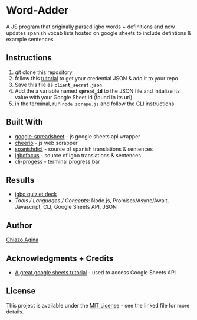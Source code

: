 # Word-Adder
A JS program that originally parsed igbo words + definitions and now updates spanish vocab lists hosted on google sheets to include defintions & example sentences

## Instructions
1. git clone this repository
2. follow this [tutorial](https://www.fastcomet.com/tutorials/nodejs/google-spreadsheet-package) to get your credential JSON & add it to your repo
3. Save this file as **`client_secret.json`**
4. Add the a variable named **`spread_id`** to the JSON file and initalize its value with your Google Sheet id (found in its url)
5. in the terminal, run `node scrape.js` and follow the CLI instructions

## Built With
* [google-spreadsheet](https://www.npmjs.com/package/google-spreadsheet) - js google sheets api wrapper
* [cheerio](http://cheerio.js.org/) - js web scrapper
* [spanishdict](https://www.spanishdict.com/) - source of spanish translations & sentences
* [igbofocus](http://www.igbofocus.co.uk/Igbo-Language/Learn-Some-Every-Day-Igbo-Word/learn-some-every-day-igbo-words.html) - source of igbo translations & sentences
* [cli-progess](https://www.npmjs.com/package/cli-progress) - terminal progress bar

## Results
* [igbo quizlet deck](https://quizlet.com/_6j7wyw)
* *Tools / Languages / Concepts*: Node.js, Promises/Async/Await, Javascript, CLI, Google Sheets API, JSON 

## Author
[Chiazo Agina](https://chiazo.github.io)

## Acknowledgments + Credits
* [A great google sheets tutorial](https://www.fastcomet.com/tutorials/nodejs/google-spreadsheet-package)  - used to access Google Sheets API

## License

This project is available under the [MIT License](LICENSE.md) - see the linked file for more details.